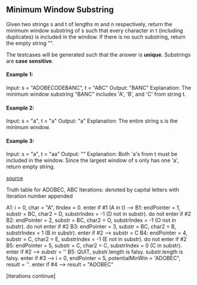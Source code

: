 ## Minimum Window Substring

Given two strings s and t of lengths m and n respectively, return the minimum window 
substring of s such that every character in t (including duplicates) is included in the window. If there is no such substring, return the empty string "".

The testcases will be generated such that the answer is **unique**. Substrings are **case sensitive**.

#### Example 1:
Input: s = "ADOBECODEBANC", t = "ABC"
Output: "BANC"
Explanation: The minimum window substring "BANC" includes 'A', 'B', and 'C' from string t.

#### Example 2:
Input: s = "a", t = "a"
Output: "a"
Explanation: The entire string s is the minimum window.

#### Example 3:
Input: s = "a", t = "aa"
Output: ""
Explanation: Both 'a's from t must be included in the window.
Since the largest window of s only has one 'a', return empty string.

[source](https://leetcode.com/problems/minimum-window-substring/description/)

Truth table for ADOBEC, ABC
Iterations: denoted by capital letters with iteration number appended

A1:
i = 0, char = "A", tIndex = 0. enter if #1 (A in t)
--> 
    B1:
    endPointer = 1, substr = BC, char2 = D, substrIndex = -1 (D not in substr). do not enter if #2
    B2: 
    endPointer = 2, substr = BC, char2 = O, substrIndex = -1 (O not in substr). do not enter if #2
    B3:
    endPointer = 3, substr = BC, char2 = B, substrIndex = 1 (B in substr). enter if #2
    --> 
        substr = C
    B4:
    endPointer = 4, substr = C, char2 = E, substrIndex = -1 (E not in substr). do not enter if #2
    B5: 
    endPointer = 5, substr = C, char2 = C, substrIndex = 0 (C in substr). enter if #2
    --> 
        substr = ''
    B5: QUIT, substr.length is falsy. 
substr.length is falsy. enter if #3
-->
    i = 0, endPointer = 5, potentialMinWin = 'ADOBEC", result = ''. enter if #4
    -->
        result = "ADOBEC"

[iterations continue]

